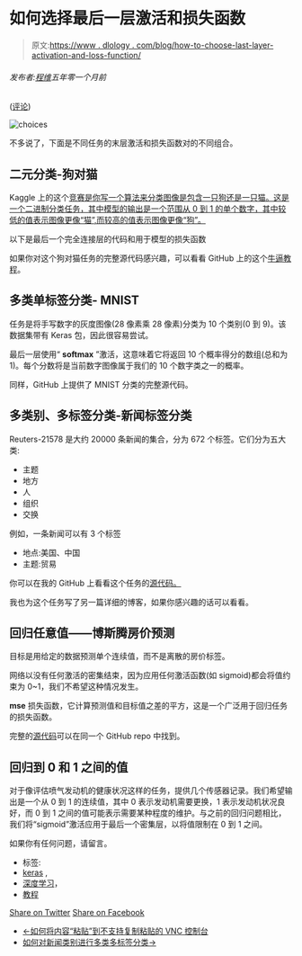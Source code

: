 # 如何选择最后一层激活和损失函数

> 原文:[https://www . dlology . com/blog/how-to-choose-last-layer-activation-and-loss-function/](https://www.dlology.com/blog/how-to-choose-last-layer-activation-and-loss-function/)

###### 发布者:[程维](/blog/author/Chengwei/)五年零一个月前

([评论](/blog/how-to-choose-last-layer-activation-and-loss-function/#disqus_thread))

![choices](../Images/7f0fbf636928d4f710af2d9f6b100ff7.png)

不多说了，下面是不同任务的末层激活和损失函数对的不同组合。

## 二元分类-狗对猫

Kaggle 上的这个[竞赛是你写一个算法来分类图像是包含一只狗还是一只猫。这是一个二进制分类任务，其中模型的输出是一个范围从 0 到 1 的单个数字，其中较低的值表示图像更像“猫”,而较高的值表示图像更像“狗”。](https://www.kaggle.com/c/dogs-vs-cats)

以下是最后一个完全连接层的代码和用于模型的损失函数

如果你对这个狗对猫任务的完整源代码感兴趣，可以看看 GitHub 上的这个[牛逼教程](https://github.com/fchollet/deep-learning-with-python-notebooks/blob/master/5.2-using-convnets-with-small-datasets.ipynb)。

## 多类单标签分类- MNIST

任务是将手写数字的灰度图像(28 像素乘 28 像素)分类为 10 个类别(0 到 9)。该数据集带有 Keras 包，因此很容易尝试。

最后一层使用“ **softmax** ”激活，这意味着它将返回 10 个概率得分的数组(总和为 1)。每个分数将是当前数字图像属于我们的 10 个数字类之一的概率。

同样，GitHub 上提供了 MNIST 分类的完整源代码。

## 多类别、多标签分类-新闻标签分类

Reuters-21578 是大约 20000 条新闻的集合，分为 672 个标签。它们分为五大类:

*   主题
*   地方
*   人
*   组织
*   交换

例如，一条新闻可以有 3 个标签

*   地点:美国、中国
*   主题:贸易

你可以在我的 GitHub 上看看这个任务的[源代码。](https://github.com/Tony607/Text_multi-class_multi-label_Classification)

我也为这个任务写了另一篇详细的博客，如果你感兴趣的话可以看看。

## 回归任意值——博斯腾房价预测

目标是用给定的数据预测单个连续值，而不是离散的房价标签。

网络以没有任何激活的密集结束，因为应用任何激活函数(如 sigmoid)都会将值约束为 0~1，我们不希望这种情况发生。

**mse** 损失函数，它计算预测值和目标值之差的平方，这是一个广泛用于回归任务的损失函数。

完整的[源代码](https://nbviewer.jupyter.org/github/fchollet/deep-learning-with-python-notebooks/blob/master/3.7-predicting-house-prices.ipynb)可以在同一个 GitHub repo 中找到。

## 回归到 0 和 1 之间的值

对于像评估喷气发动机的健康状况这样的任务，提供几个传感器记录。我们希望输出是一个从 0 到 1 的连续值，其中 0 表示发动机需要更换，1 表示发动机状况良好，而 0 到 1 之间的值可能表示需要某种程度的维护。与之前的回归问题相比，我们将“sigmoid”激活应用于最后一个密集层，以将值限制在 0 到 1 之间。

如果你有任何问题，请留言。

*   标签:
*   [keras](/blog/tag/keras/) ,
*   [深度学习](/blog/tag/deep-learning/)，
*   [教程](/blog/tag/tutorial/)

[Share on Twitter](https://twitter.com/intent/tweet?url=https%3A//www.dlology.com/blog/how-to-choose-last-layer-activation-and-loss-function/&text=How%20to%20choose%20Last-layer%20activation%20and%20loss%20function) [Share on Facebook](https://www.facebook.com/sharer/sharer.php?u=https://www.dlology.com/blog/how-to-choose-last-layer-activation-and-loss-function/)

*   [←如何将内容“粘贴”到不支持复制粘贴的 VNC 控制台](/blog/how-to-paste-content-to-a-vnc-console-which-does-not-support-copy-and-paste/)
*   [如何对新闻类别进行多类多标签分类→](/blog/how-to-do-multi-class-multi-label-classification-for-news-categories/)